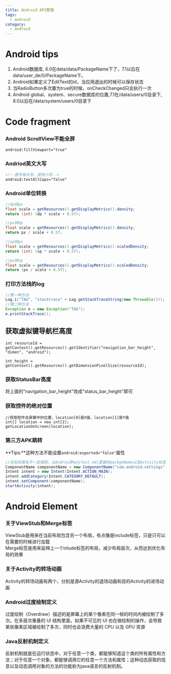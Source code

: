 ```yaml
---
title: Android API整理
tags:
  - android
category:
  - android
---
```

# Android tips
1. Android数据库, 6.0在data/data/PackageName下了，7.1以后在data/user_de/0/PackageName下。
2. Android如果定义了EditText的id，当应用退出的时候可以保存状态
3. 当RadioButton多次置为true的时候，onCheckChanged只会执行一次
4. Android global、system、secure数据库的位置,7.1在/data/users/0目录下, 8.0以后在/data/system/users/0目录下

# Code fragment
### Android ScrollView不能全屏
```xml
android:fillViewport="true"
```
### Andriod英文大写
```xml
<!--首字母大写，其他小写-->
android:textAllCaps="false"
```
### Android单位转换
```java
//dp转px
float scale = getResources().getDisplayMetrics().density;
return (int) (dp * scale + 0.5f);

//px转dp
float scale = getResources().getDisplayMetrics().density;
return px / scale + 0.5f;

//sp转px
float scale = getResources().getDisplayMetrics().scaledDensity;
return (int) (sp * scale + 0.5f);

//px转sp
float scale = getResources().getDisplayMetrics().scaledDensity;
return (px / scale + 0.5f);

```

### 打印方法栈的log
```java
//第一种方法
Log.i("TAG", "stacktrace" + Log.getStackTraceString(new Throwable()));
//第二种方法
Exception e = new Exception("TAG");
e.printStackTrace();
```

## 获取虚拟键导航栏高度
```
int resourceId = getContext().getResources().getIdentifier("navigation_bar_height", "dimen", "android");
    
int height = getContext().getResources().getDimensionPixelSize(resourceId);
```

### 获取StatusBar高度
将上面的"navigation_bar_height"改成"status_bar_height"即可

### 获取控件的绝对位置
```
//获取控件在屏幕中的位置，location[0]是X值，location[1]是Y值
int[] location = new int[2];
getLocationOnScreen(location);
```

### 第三方APK跳转
**Tips:**这种方法不能设置`android:exported="false"`属性
```java
//包名和类名不一定相同，以AndroidManifest.xml里面的packgeName以及Activity标签中的类名为准
ComponentName componentName = new ComponentName("com.android.settings","com.android.settings.wifi.WifiSetupActivity");
Intent intent = new Intent(Intent.ACTION_MAIN);
intent.addCategory(Intent.CATEGORY_DEFAULT);
intent.setComponent(componentName);
startActivity(intent);
```
# Android Element

### 关于ViewStub和Merge标签
ViewStub是用来在当前布局包含另一个布局，有点像是include标签，只是只可以在需要的时候进行加载<br>
Merge标签是用来延伸上一个inlude标签的布局，减少布局层次，从而达到优化布局的效果

### 关于Activity的转场动画
Activity的转场动画有两个，分别是源Activity的退场动画和目的Activity的进场动画

### Android过度绘制定义
过度绘制（Overdraw）描述的是屏幕上的某个像素在同一帧的时间内被绘制了多次。在多层次重叠的 UI 结构里面，如果不可见的 UI 也在做绘制的操作，会导致某些像素区域被绘制了多次，同时也会浪费大量的 CPU 以及 GPU 资源

### Java反射机制定义
反射机制就是在运行状态中，对于任意一个类，都能够知道这个类的所有属性和方法；对于任意一个对象，都能够调用它的任意一个方法和属性；这种动态获取的信息以及动态调用对象的方法的功能称为java语言的反射机制。

